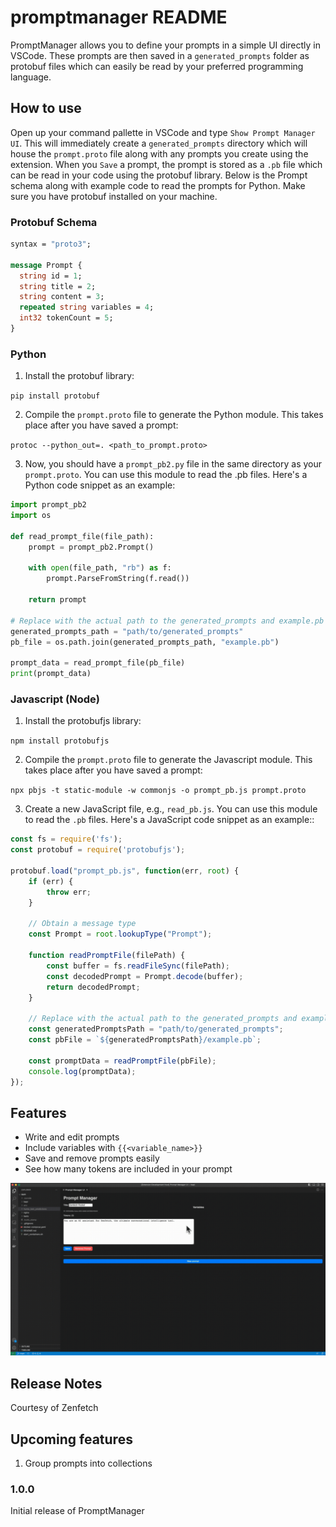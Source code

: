 # promptmanager README

PromptManager allows you to define your prompts in a simple UI directly in VSCode. These prompts are then saved
in a `generated_prompts` folder as protobuf files which can easily be read by your preferred programming language.

## How to use

Open up your command pallette in VSCode and type `Show Prompt Manager UI`. This will immediately create a `generated_prompts` directory
which will house the `prompt.proto` file along with any prompts you create using the extension. When you `Save` a prompt, the prompt is 
stored as a `.pb` file which can be read in your code using the protobuf library. Below is the Prompt schema along with example code to 
read the prompts for Python. Make sure you have protobuf installed on your machine.

### Protobuf Schema

```proto
syntax = "proto3";

message Prompt {
  string id = 1;
  string title = 2;
  string content = 3;
  repeated string variables = 4;
  int32 tokenCount = 5;
}
```

### Python
 
1. Install the protobuf library: 

`pip install protobuf`

2. Compile the `prompt.proto` file to generate the Python module. This takes place after you have saved a prompt: 

`protoc --python_out=. <path_to_prompt.proto>` 

3. Now, you should have a `prompt_pb2.py` file in the same directory as your `prompt.proto`. You can use this module to read the .pb files. 
Here's a Python code snippet as an example:

```python
import prompt_pb2
import os

def read_prompt_file(file_path):
    prompt = prompt_pb2.Prompt()
    
    with open(file_path, "rb") as f:
        prompt.ParseFromString(f.read())
    
    return prompt

# Replace with the actual path to the generated_prompts and example.pb file
generated_prompts_path = "path/to/generated_prompts"
pb_file = os.path.join(generated_prompts_path, "example.pb")

prompt_data = read_prompt_file(pb_file)
print(prompt_data)
```

### Javascript (Node)
 
1. Install the protobufjs library: 

`npm install protobufjs`

2. Compile the `prompt.proto` file to generate the Javascript module. This takes place after you have saved a prompt: 

`npx pbjs -t static-module -w commonjs -o prompt_pb.js prompt.proto` 

3. Create a new JavaScript file, e.g., `read_pb.js`. You can use this module to read the `.pb` files. Here's a JavaScript code snippet as an example::

```javascript
const fs = require('fs');
const protobuf = require('protobufjs');

protobuf.load("prompt_pb.js", function(err, root) {
    if (err) {
        throw err;
    }

    // Obtain a message type
    const Prompt = root.lookupType("Prompt");

    function readPromptFile(filePath) {
        const buffer = fs.readFileSync(filePath);
        const decodedPrompt = Prompt.decode(buffer);
        return decodedPrompt;
    }

    // Replace with the actual path to the generated_prompts and example.pb file
    const generatedPromptsPath = "path/to/generated_prompts";
    const pbFile = `${generatedPromptsPath}/example.pb`;

    const promptData = readPromptFile(pbFile);
    console.log(promptData);
});
```

## Features

- Write and edit prompts
- Include variables with ``{{<variable_name>}}``
- Save and remove prompts easily
- See how many tokens are included in your prompt

![](https://github.com/Zenfetch/promptManager/raw/main/PromptManager.gif)

## Release Notes

Courtesy of Zenfetch

## Upcoming features

1. Group prompts into collections

### 1.0.0

Initial release of PromptManager